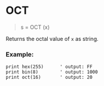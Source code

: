 # OCT

> s = OCT (x)

Returns the octal value of `x` as string.

### Example:

```
print hex(255)      ' output: FF
print bin(8)        ' output: 1000
print oct(16)       ' output: 20
```
